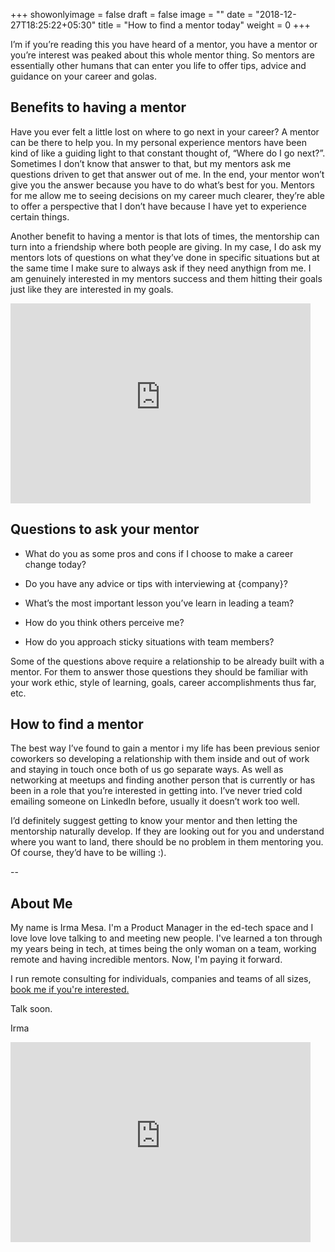 +++
showonlyimage = false
draft = false
image = ""
date = "2018-12-27T18:25:22+05:30"
title = "How to find a mentor today"
weight = 0
+++

I’m if you’re reading this you have heard of a mentor, you have a mentor or you’re interest was peaked about this whole mentor thing. <!--more--> So mentors are essentially other humans that can enter you life to offer tips, advice and guidance on your career and golas.

## Benefits to having a mentor

Have you ever felt a little lost on where to go next in your career? A mentor can be there to help you. In my personal experience mentors have been kind of like a guiding light to that constant thought of, “Where do I go next?”. Sometimes I don’t know that answer to that, but my mentors ask me questions driven to get that answer out of me. In the end, your mentor won’t give you the answer because you have to do what’s best for you. Mentors for me allow me to seeing decisions on my career much clearer, they’re able to offer a perspective that I don’t have because I have yet to experience certain things.

Another benefit to having a mentor is that lots of times, the mentorship can turn into a friendship where both people are giving. In my case, I do ask my mentors lots of questions on what they’ve done in specific situations but at the same time I make sure to always ask if they need anythign from me. I am genuinely interested in my mentors success and them hitting their goals just like they are interested in my goals.

<iframe width="480" height="320" src="https://theweeklyhuman.substack.com/embed" frameborder="0" scrolling="no"></iframe>

## Questions to ask your mentor

- What do you as some pros and cons if I choose to make a career change today?

- Do you have any advice or tips with interviewing at {company}?

- What’s the most important lesson you’ve learn in leading a team?

- How do you think others perceive me?

- How do you approach sticky situations with team members?

Some of the questions above require a relationship to be already built with a mentor. For them to answer those questions they should be familiar with your work ethic, style of learning, goals, career accomplishments thus far, etc.

## How to find a mentor

The best way I’ve found to gain a mentor i my life has been previous senior coworkers so developing a relationship with them inside and out of work and staying in touch once both of us go separate ways. As well as networking at meetups and finding another person that is currently or has been in a role that you’re interested in getting into. I’ve never tried cold emailing someone on LinkedIn before, usually it doesn’t work too well.

I’d definitely suggest getting to know your mentor and then letting the mentorship naturally develop. If they are looking out for you and understand where you want to land, there should be no problem in them mentoring you. Of course, they’d have to be willing :).

--

## About Me

My name is Irma Mesa. I'm a Product Manager in the ed-tech space and I love love love talking to and meeting new people. I've learned a ton through my years being in tech, at times being the only woman on a team, working remote and having incredible mentors. Now, I'm paying it forward.

I run remote consulting for individuals, companies and teams of all sizes, [book me if you're interested.](/workwithme/)

Talk soon.

Irma

<iframe width="480" height="320" src="https://theweeklyhuman.substack.com/embed" frameborder="0" scrolling="no"></iframe>
